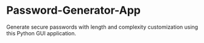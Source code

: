 # Password-Generator-App
Generate secure passwords with length and complexity customization using this Python GUI application.
